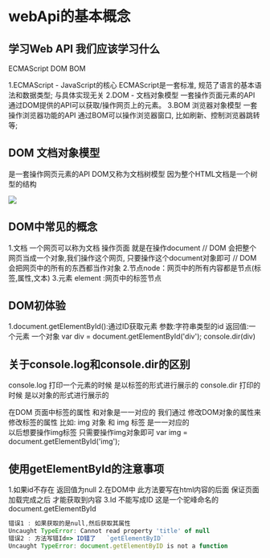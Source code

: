 # webApi的基本概念

## 学习Web API  我们应该学习什么

ECMAScript DOM  BOM

1.ECMAScript - JavaScript的核心 
ECMAScript是一套标准, 规范了语言的基本语法和数据类型;
与具体实现无关
2.DOM - 文档对象模型
一套操作页面元素的API
通过DOM提供的API可以获取/操作网页上的元素。
3.BOM 浏览器对象模型
一套操作浏览器功能的API
通过BOM可以操作浏览器窗口, 比如刷新、控制浏览器跳转等;

## DOM  文档对象模型

是一套操作网页元素的API
DOM又称为文档树模型  因为整个HTML文档是一个树型的结构

![](imgs/javascript.png)

## DOM中常见的概念

   1.文档  一个网页可以称为文档  操作页面 就是在操作document
   // DOM 会把整个网页当成一个对象,我们操作这个网页, 只要操作这个document对象即可
   // DOM 会把网页中的所有的东西都当作对象
   2.节点node：网页中的所有内容都是节点(标签,属性,文本)
   3.元素  element :网页中的标签节点

## DOM初体验

1.document.getElementById():通过ID获取元素
参数:字符串类型的id
返回值:一个元素  一个对象
var div = document.getElementById('div');
console.dir(div)

## 关于console.log和console.dir的区别

console.log 打印一个元素的时候 是以标签的形式进行展示的
console.dir  打印的时候  是以对象的形式进行展示的

在DOM  页面中标签的属性 和对象是一一对应的  我们通过 修改DOM对象的属性来修改标签的属性
比如:  img 对象  和 img 标签  是一一对应的  
以后想要操作img标签  只需要操作img对象即可
var img = document.getElementById('img');

## 使用getElementById的注意事项 

1.如果id不存在 返回值为null
2.在DOM中 此方法要写在html内容的后面 保证页面加载完成之后 才能获取到内容
3.Id 不能写成ID 这是一个驼峰命名的
document.getElementById

```javascript
错误1 : 如果获取的是null,然后获取其属性
Uncaught TypeError: Cannot read property 'title' of null
错误2 : 方法写错Id=> ID错了   `getElementByID`
Uncaught TypeError: document.getElementByID is not a function
```


